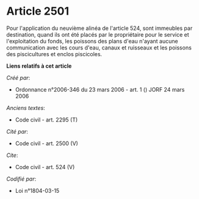 # Article 2501

Pour l'application du neuvième alinéa de l'article 524, sont immeubles par destination, quand ils ont été placés par le
propriétaire pour le service et l'exploitation du fonds, les poissons des plans d'eau n'ayant aucune communication avec les
cours d'eau, canaux et ruisseaux et les poissons des piscicultures et enclos piscicoles.

**Liens relatifs à cet article**

_Créé par_:

  - Ordonnance n°2006-346 du 23 mars 2006 - art. 1 () JORF 24 mars 2006

_Anciens textes_:

  - Code civil - art. 2295 (T)

_Cité par_:

  - Code civil - art. 2500 (V)

_Cite_:

  - Code civil - art. 524 (V)

_Codifié par_:

  - Loi n°1804-03-15
